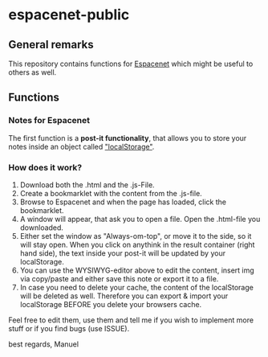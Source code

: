 # espacenet-public

## General remarks
This repository contains functions for [Espacenet](https://worldwide.espacenet.com) which might be useful to others as well.

## Functions
### Notes for Espacenet
The first function is a __post-it functionality__, that allows you to store your notes inside an object called ["localStorage"](https://developer.mozilla.org/de/docs/Web/API/Window/localStorage).

### How does it work?
<ol>
<li>
Download both the .html and the .js-File.
</li>
<li>
Create a bookmarklet with the content from the .js-file.
</li>
<li>Browse to Espacenet and when the page has loaded, click the bookmarklet.
</li>
<li>
A window will appear, that ask you to open a file. Open the .html-file you downloaded.
</li>
<li>
Either set the window as "Always-om-top", or move it to the side, so it will stay open.
When you click on anythink in the result container (right hand side), the text inside your post-it will be updated by your localStorage.
</li>
<li>
You can use the WYSIWYG-editor above to edit the content, insert img via copy/paste and either save this note or export it to a file.
</li>
<li> 
  In case you need to delete your cache, the content of the localStorage will be deleted as well. Therefore you can export & import your localStorage BEFORE you delete your browsers cache.
  </li>
</ol>



Feel free to edit them, use them and tell me if you wish to implement more stuff or if you find bugs (use ISSUE).

best regards,
Manuel
